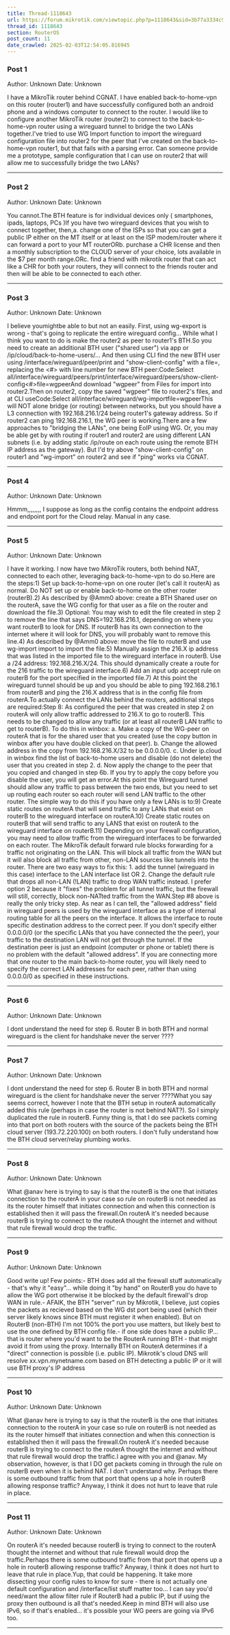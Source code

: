 ```yaml
---
title: Thread-1118643
url: https://forum.mikrotik.com/viewtopic.php?p=1118643&sid=3b77a3334c914448dbbc02bfdff4c3aa#p1118643
thread_id: 1118643
section: RouterOS
post_count: 11
date_crawled: 2025-02-03T12:54:05.816945
---
```


### Post 1
Author: Unknown
Date: Unknown

I have a MikroTik router behind CGNAT. I have enabled back-to-home-vpn on this router (router1) and have successfully configured both an android phone and a windows computer to connect to the router. I would like to configure another MikroTik router (router2) to connect to the back-to-home-vpn router using a wireguard tunnel to bridge the two LANs together.I've tried to use WG Import function to import the wireguard configuration file into router2 for the peer that I've created on the back-to-home-vpn router1, but that fails with a parsing error. Can someone provide me a prototype, sample configuration that I can use on router2 that will allow me to successfully bridge the two LANs?

---
### Post 2
Author: Unknown
Date: Unknown

You cannot.The BTH feature is for individual devices only  ( smartphones, ipads, laptops, PCs )If you have two wireguard devices that you wish to connect together, then,a. change one of the ISPs so that you can get a public IP either on the MT itself or at least on the ISP modem/router  where it can forward a port to your MT routerORb.  purchase a CHR license and then a monthly subscription to the CLOUD server of your choice, lots available in the $7 per month range.ORc.  find a friend with mikrotik router that can act like a CHR for both your routers,  they will connect to the friends router and then will be able to be connected to each other.

---
### Post 3
Author: Unknown
Date: Unknown

I believe youmightbe able to but not an easily.   First, using wg-export is wrong - that's going to replicate the entire wireguard config...  While what I think you want to do is make the router2 as peer to router1's BTH.So you need to create an additional BTH user ("shared user") via app or /ip/cloud/back-to-home-users/...  And then using CLI find the new BTH user using /interface/wireguard/peer/print and "show-client-config" with a file=, replacing the <#> with line number for new BTH peer:Code:Select all/interface/wireguard/peers/print/interface/wireguard/peers/show-client-config<#>file=wgpeerAnd download "wgpeer" from Files for import into router2.Then on router2, copy the saved "wgpeer" file to router2's files, and at CLI useCode:Select all/interface/wireguard/wg-importfile=wgpeerThis will NOT alone bridge (or routing) between networks, but you should have a L3 connection with 192.168.216.1/24 being router1's gateway address.  So if router2 can ping 192.168.216.1, the WG peer is working.There are a few approaches to "bridging the LANs", one being EoIP using WG.  Or, you may be able get by with routing if router1 and router2 are using different LAN subnets (i.e. by adding static /ip/route on each route using the remote BTH IP address as the gateway).  But I'd try above "show-client-config" on router1 and "wg-import" on router2 and see if "ping" works via CGNAT.

---
### Post 4
Author: Unknown
Date: Unknown

Hmmm,,,,,,,, I suppose as long as the config contains the endpoint address and endpoint port for the Cloud relay.  Manual in any case.

---
### Post 5
Author: Unknown
Date: Unknown

I have it working. I now have two MikroTik routers, both behind NAT, connected to each other, leveraging back-to-home-vpn to do so.Here are the steps:1) Set up back-to-home-vpn on one router (let's call it routerA) as normal. Do NOT set up or enable back-to-home on the other router (routerB).2) As described by @Amm0 above: create a BTH Shared user on the routerA, save the WG config for that user as a file on the router and download the file.3) Optional: You may wish to edit the file created in step 2 to remove the line that says DNS=192.168.216.1, depending on where you want routerB to look for DNS. If routerB has its own connection to the internet where it will look for DNS, you will probably want to remove this line.4) As described by @Amm0 above: move the file to routerB and  use wg-import import to import the file.5) Manually assign the 216.X ip address that was listed in the imported file to the wireguard interface in routerB. Use a /24 address: 192.168.216.X/24. This should dynamically create a route for the 216 traffic to the wireguard interface.6) Add an input udp accept rule on routerB for the port specified in the imported file.7) At this point the wireguard tunnel should be up and you should be able to ping 192.168.216.1 from routerB and ping the 216.X address that is in the config file from routerA.To actually connect the LANs behind the routers, additional steps are required:Step 8: As configured the peer that was created in step 2 on routerA will only allow traffic addressed to 216.X to go to routerB. This needs to be changed to allow any traffic (or at least all routerB LAN traffic to get to routerB). To do this in winbox: a. Make a copy of the WG-peer on routerA that is for the shared user that you created (use the copy button in winbox after you have double clicked on that peer). b. Change the allowed address in the copy from 192.168.216.X/32 to be 0.0.0.0/0. c. Under ip.cloud in winbox find the list of back-to-home users and disable (do not delete) the user that you created in step 2. d. Now apply the change to the peer that you copied and changed in step 6b.  If you try to apply the copy before you disable the user, you will get an error.At this point the Wireguard tunnel should allow any traffic to pass between the two ends, but you need to set up routing each router so each router will send LAN traffic to the other router. The simple way to do this if you have only a few LANs is to:9) Create static routes on routerA that will send traffic to any LANs that exist on routerB to the wireguard interface on routerA.10) Create static routes on routerB that will send traffic to any LANS that exist on routerA to the wireguard interface on routerB.11) Depending on your firewall configuration, you may need to allow traffic from the wireguard interfaces to be forwarded on each router. The MikroTik default forward rule blocks forwarding for a traffic not originating on the LAN. This will block all traffic from the WAN but it will also block all traffic from other, non-LAN sources like tunnels into the router. There are two easy ways to fix this: 1. add the tunnel (wireguard in this case) interface to the LAN interface list OR 2. Change the default rule that drops all non-LAN (!LAN) traffic to drop WAN traffic instead.  I prefer option 2 because it "fixes" the problem for all tunnel traffic, but the firewall will still, correctly, block non-NATted traffic from the WAN.Step #8 above is really the only tricky step. As near as I can tell, the "allowed address" field in wireguard peers is used by the wireguard interface as a type of internal routing table for all the peers on the interface. It allows the interface to route specific destination address to the correct peer. If you don't specify either 0.0.0.0/0 (or the specific LANs that you have connected the the peer), your traffic to the destination LAN will not get through the tunnel. If the destination peer is just an endpoint (computer or phone or tablet) there is no problem with the default "allowed address". If you are connecting more that one router to the main back-to-home router, you will likely need to specify the correct LAN addresses for each peer, rather than using 0.0.0.0/0 as specified in these instructions.

---
### Post 6
Author: Unknown
Date: Unknown

I dont understand the need for step 6.  Router B in both BTH and normal wireguard is the client for handshake never the server ????

---
### Post 7
Author: Unknown
Date: Unknown

I dont understand the need for step 6.  Router B in both BTH and normal wireguard is the client for handshake never the server ????What you say seems correct, however I note that the BTH setup in routerA automatically added this rule (perhaps in case the router is not behind NAT?). So I simply duplicated the rule in routerB. Funny thing is, that I do see packets coming into that port on both routers with the source of the packets being the BTH cloud server (193.72.220.100) on both routers. I don't fully understand how the BTH cloud server/relay plumbing works.

---
### Post 8
Author: Unknown
Date: Unknown

What @anav here is trying to say is that the routerB is the one that initiates connection to the routerA in your case so rule on routerB is not needed as its the router himself that initiates connection and when this connection is established then it will pass the firewall.On routerA it's needed because routerB is trying to connect to the routerA thought the internet and without that rule firewall would drop the traffic.

---
### Post 9
Author: Unknown
Date: Unknown

Good write up!  Few points:- BTH does add all the firewall stuff automatically - that's why it "easy"... while doing it "by hand" on RouterB you do have to allow the WG port otherwise it be blocked by the default firewall's drop WAN in rule.- AFAIK, the BTH "server" run by Mikrotik, I believe, just copies the packets as recieved based on the WG dst port being used (which their server likely knows since BTH must register it when enabled).  But on RouterB (non-BTH) I'm not 100% the port you use matters, but likely best to use the one defined by BTH config file.- if one side does have a public IP... that is router where you'd want to be the RouterA running BTH - that might avoid it from using the proxy.  Internally BTH on RouterA determines if a "direct" connection is possible (i.e. public IP).  Mikrotik's cloud DNS will resolve xx.vpn.mynetname.com based on BTH detecting a public IP or it will use BTH proxy's IP address

---
### Post 10
Author: Unknown
Date: Unknown

What @anav here is trying to say is that the routerB is the one that initiates connection to the routerA in your case so rule on routerB is not needed as its the router himself that initiates connection and when this connection is established then it will pass the firewall.On routerA it's needed because routerB is trying to connect to the routerA thought the internet and without that rule firewall would drop the traffic.I agree with you and @anav. My observation, however, is that I DO get packets coming in through the rule on routerB even when it is behind NAT. I don't understand why. Perhaps there is some outbound traffic from that port that opens up a hole in routerB allowing response traffic? Anyway, I think it does not hurt to leave that rule in place.

---
### Post 11
Author: Unknown
Date: Unknown

On routerA it's needed because routerB is trying to connect to the routerA thought the internet and without that rule firewall would drop the traffic.Perhaps there is some outbound traffic from that port that opens up a hole in routerB allowing response traffic? Anyway, I think it does not hurt to leave that rule in place.Yup, that could be happening.  It take more dissecting your config rules to know for sure - there is not actually one default configuration and /interface/list stuff matter too...  I can say you'd need/want the allow filter rule if RouterB had a public IP, but if using the proxy then outbound is all that's needed.Keep in mind BTH will also use IPv6, so if that's enabled... it's possible your WG peers are going via IPv6 too.

---
